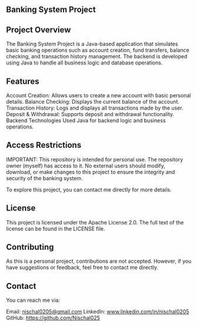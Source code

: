 ## Banking System Project
## Project Overview
The Banking System Project is a Java-based application that simulates basic banking operations such as account creation, fund transfers, balance checking, and transaction history management. The backend is developed using Java to handle all business logic and database operations.

## Features
Account Creation: Allows users to create a new account with basic personal details.
Balance Checking: Displays the current balance of the account.
Transaction History: Logs and displays all transactions made by the user.
Deposit & Withdrawal: Supports deposit and withdrawal functionality.
Backend Technologies Used
Java for backend logic and business operations.
## Access Restrictions
IMPORTANT: This repository is intended for personal use. The repository owner (myself) has access to it. No external users should modify, download, or make changes to this project to ensure the integrity and security of the banking system.

To explore this project, you can contact me directly for more details.

## License
This project is licensed under the Apache License 2.0. The full text of the license can be found in the LICENSE file.

## Contributing
As this is a personal project, contributions are not accepted. However, if you have suggestions or feedback, feel free to contact me directly.

## Contact
You can reach me via:

Email: nischal0205@gmail.com
LinkedIn: www.linkedin.com/in/nischal0205
GitHub: https://github.com/Nischal025
